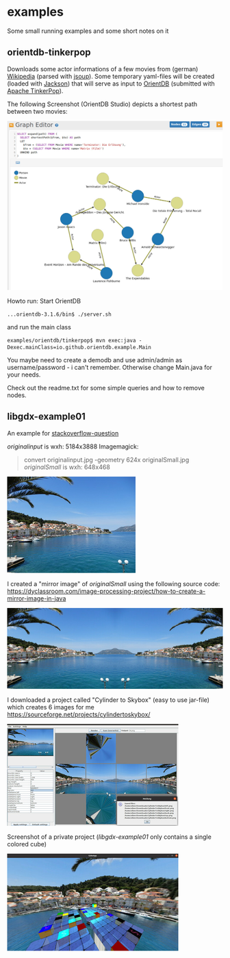 # examples
Some small running examples and some short notes on it

## orientdb-tinkerpop

Downloads some actor informations of a few movies from (german) [Wikipedia](https://de.wikipedia.org/wiki/Wikipedia:Hauptseite) (parsed with [jsoup](https://jsoup.org/)). Some temporary yaml-files will be created (loaded with [Jackson](https://github.com/FasterXML/jackson)) that will serve as input to [OrientDB](https://www.orientdb.org/) (submitted with [Apache TinkerPop](https://tinkerpop.apache.org/)).

The following Screenshot (OrientDB Studio) depicts a shortest path between two movies:

![Image of shortestpath](https://github.com/oliverbauer/examples/blob/master/orientdb/tinkerpop/src/main/screenshots/shortestPath.jpg)

Howto run: Start OrientDB
```
...orientdb-3.1.6/bin$ ./server.sh
```
and run the main class
```
examples/orientdb/tinkerpop$ mvn exec:java -Dexec.mainClass=io.github.orientdb.example.Main
```
You maybe need to create a demodb and use admin/admin as username/password - i can't remember. Otherwise change Main.java for your needs.

Check out the readme.txt for some simple queries and how to remove nodes.

## libgdx-example01
An example for [stackoverflow-question](https://stackoverflow.com/questions/63446137/3d-background-in-libgdx-without-using-blender-fbx-conv)

*originalinput* is wxh: 5184x3888
Imagemagick:
> convert originalinput.jpg -geometry 624x originalSmall.jpg
*originalSmall* is wxh: 648x468

![Image of originalSmall](https://github.com/oliverbauer/examples/blob/master/images/example01/originalSmall.jpg)

I created a "mirror image" of *originalSmall* using the following source code:
https://dyclassroom.com/image-processing-project/how-to-create-a-mirror-image-in-java

![Image of mirrored](https://github.com/oliverbauer/examples/blob/master/images/example01/originalSmallMirror.jpg)

I downloaded a project called "Cylinder to Skybox" (easy to use jar-file) which creates 6 images for me
https://sourceforge.net/projects/cylindertoskybox/

![Image of Cylinder To Skybox](https://github.com/oliverbauer/examples/blob/master/images/example01/cylinderToSkybox.jpg)

Screenshot of a private project (*libgdx-example01* only contains a single colored cube)

![Image of originalSmall](https://github.com/oliverbauer/examples/blob/master/images/example01/screenshot.jpg)
